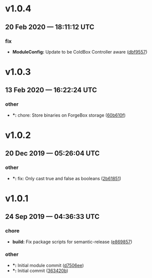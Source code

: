 # v1.0.4
## 20 Feb 2020 — 18:11:12 UTC

### fix

+ __ModuleConfig:__ Update to be ColdBox Controller aware ([dbf9557](https://github.com/elpete/cbyaml/commit/dbf95571a759e1ab17a64ccea646f8c9eb254a63))


# v1.0.3
## 13 Feb 2020 — 16:22:24 UTC

### other

+ __\*:__ chore: Store binaries on ForgeBox storage
 ([60b610f](https://github.com/elpete/cbyaml/commit/60b610f243fa6f8bb229b650aae97bc3d260303f))


# v1.0.2
## 20 Dec 2019 — 05:26:04 UTC

### other

+ __\*:__ fix: Only cast true and false as booleans ([2b61851](https://github.com/elpete/cbyaml/commit/2b61851fc9abcd356bd69cdfb07654c0819aa498))


# v1.0.1
## 24 Sep 2019 — 04:36:33 UTC

### chore

+ __build:__ Fix package scripts for semantic-release
 ([e869857](https://github.com/elpete/cbyaml/commit/e869857e549e6c188d1521d424844da342a16775))

### other

+ __\*:__ Initial module commit
 ([d7506ee](https://github.com/elpete/cbyaml/commit/d7506ee9565c41880537d6951dc826ba88ea8e3d))
+ __\*:__ Initial commit ([363420b](https://github.com/elpete/cbyaml/commit/363420b853bc96c86f8ca10c9e4fbe593004df93))
